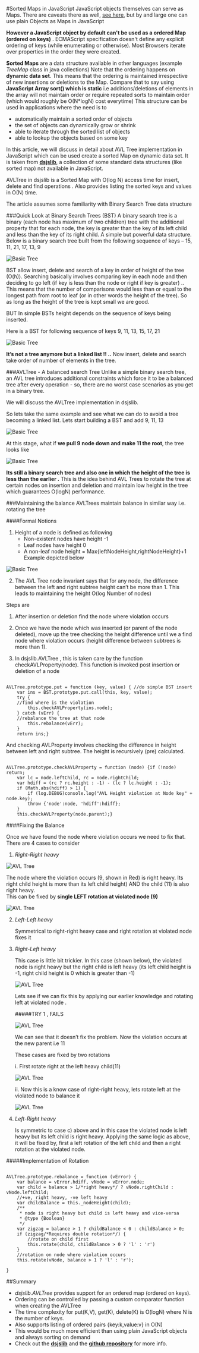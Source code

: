 #Sorted Maps in JavaScript
JavaScript objects themselves can serve as Maps. 
There are caveats there as well, [see here](http://www.less-broken.com/blog/2010/12/lightweight-javascript-dictionaries.html), but by and large
one can use plain Objects as Maps in JavaScript

**However a JavaScript object by default can't be used as a ordered Map (ordered on keys)** . 
ECMAScript specification doesn't define any explicit ordering of keys (while enumerating or otherwise). Most Browsers iterate over
properties in the order they were created.

**Sorted Maps** are a data structure available in other languages (example *TreeMap* class in java collections)
Note that the ordering happens on **dynamic data set**. This means that the ordering is maintained irrespective of new
insertions or deletions to the Map. Compare that to say using **JavaScript Array sort() which is static** i.e additions/deletions
of elements in the array will not maintain order or require repeated sorts to maintain order (which would roughly be O(N*logN) cost everytime)
This structure can be used in applications where the need is to
- automatically maintain a sorted order of objects
- the set of objects can dynamically grow or shrink
- able to iterate through the sorted list of objects
- able to lookup the objects based on some key

In this article, we will discuss in detail about AVL Tree implementation in JavaScript which can be used create a sorted Map on dynamic data set.
It is taken from [**dsjslib**](http://monmohan.github.io/dsjslib), a collection of some standard data structures (like sorted map) not available in JavaScript. 

AVLTree in dsjslib is a Sorted Map with O(log N) access time for insert, delete and find operations . Also provides listing the sorted keys and values in O(N) time. 

The article assumes some familiarity with Binary Search Tree data structure


###Quick Look at Binary Search Trees (BST)
A binary search tree is a binary (each node has maximum of two children) tree with the additional property that for each node, the key is greater than the key of its left child and less than the key of its right child. A simple but powerful data structure. 
Below is a binary search tree built from the following sequence of keys – 
15, 11, 21, 17, 13, 9
 
![Basic Tree](http://monmohan.github.io/dsjslib/images/avltree/avl_bal_1.png "Binary Search Tree")

BST allow insert, delete and search of a key in order of height of the tree (O(h)). Searching basically involves comparing key in each node and then deciding to go left (if key is less than the node or right if key is greater) .. This means that the number of comparisons would less than or equal to the longest path from root to leaf (or in other words the height of the tree). So as long as the height of the tree is kept small we are good.

BUT In simple BSTs height depends on the sequence of keys being inserted.

Here is a BST for following sequence of keys 9, 11, 13, 15, 17, 21

![Basic Tree](http://monmohan.github.io/dsjslib/images/avltree/tree_linked_list.png "Binary Search Tree")

**It’s not a tree anymore but a linked list !! ..** 
Now insert, delete and search take order of number of elements in the tree.

###AVLTree - A balanced search Tree
Unlike a simple binary search tree, an AVL tree introduces additional constraints which force it to be a balanced tree after every operation - so, there are no worst case scenarios as you get in a binary tree. 

We will discuss the AVLTree implementation in dsjslib.

So lets take the same example and see what we can do to avoid a tree becoming a linked list. Lets start building a BST and add 9, 11, 13

![Basic Tree](http://monmohan.github.io/dsjslib/images/avltree/tree_avl_1.png "Binary Search Tree")
 
At this stage, what if **we pull 9 node down and make 11 the root**, the tree looks like

![Basic Tree](http://monmohan.github.io/dsjslib/images/avltree/threenodes.png "Binary Search Tree")

**Its still a binary search tree and also one in which the height of the tree is less than the earlier .**
This is the idea behind AVL Trees to rotate the tree at certain nodes on insertion and deletion and maintain low height in the tree which guarantees O(logN) performance.


###Maintaining the balance
AVLTrees maintain balance in similar way i.e. rotating the tree

####Formal Notions

1.	Height of a node is defined as following
	- Non-existent nodes have height -1
	- Leaf nodes have height 0
	- A non-leaf node height = Max{leftNodeHeight,rightNodeHeight}+1
Example depicted below
 
![Basic Tree](http://monmohan.github.io/dsjslib/images/avltree/tree_avl_v1.png "Tree with Height")

2.	The AVL Tree node invariant says that for any node, the difference between the left and right subtree height can’t be more than 1. This leads to maintaining the height 
O(log Number of nodes)


Steps are

1. After insertion or deletion find the node where violation occurs

2. Once we have the node which was inserted (or parent of the node deleted), move up the tree checking the height difference until we a find node where violation occurs (height difference between subtrees is more than 1).

3. In dsjslib.AVLTree , this is taken care by the function checkAVLProperty(node). This function is invoked post insertion or deletion of a node

```

AVLTree.prototype.put = function (key, value) {	//do simple BST insert
    var ins = BST.prototype.put.call(this, key, value);
 	try {
	//find where is the violation
        this.checkAVLProperty(ins.node);
    } catch (vErr) {
	//rebalance the tree at that node
        this.rebalance(vErr);
    }
    return ins;}

```

And checking AVLProperty involves checking the difference in height between left and right subtree. 
The height is recursively (pre) calculated.


```

AVLTree.prototype.checkAVLProperty = function (node) {if (!node) return;
    var lc = node.leftChild, rc = node.rightChild;
    var hdiff = (rc ? rc.height : -1) - (lc ? lc.height : -1);
    if (Math.abs(hdiff) > 1) {
        if (log.DEBUG)console.log("AVL Height violation at Node key" + node.key);
        throw {'node':node, 'hdiff':hdiff};
    }
    this.checkAVLProperty(node.parent);}

```

####Fixing the Balance

Once we have found the node where violation occurs we need to fix that. There are 4 cases to consider

1. *Right-Right heavy*

![AVL Tree](http://monmohan.github.io/dsjslib/images/avltree/tree_avl_v1.png "Right-Right Heavy") 

   The node where the violation occurs (9, shown in Red) is right heavy. Its right child height is more than its left child height) AND the child (11) is also right heavy.	 
   This can be fixed by **single LEFT rotation at violated node (9)**

![AVL Tree](http://monmohan.github.io/dsjslib/images/avltree/tree_avl_v1_fx.png "Right-Right Heavy Fixed by Left rotation") 
 
2. *Left-Left heavy*

	Symmetrical to right-right heavy case and right rotation at violated node fixes it


3. *Right-Left heavy*

	This case is little bit trickier. In this case (shown below), the violated node is right heavy but the right child is left heavy (its left child height is -1, right child height is 0 which is greater than -1)

	![AVL Tree](http://monmohan.github.io/dsjslib/images/avltree/tree_avl_v2.png "Right-Left Heavy") 

	Lets see if we can fix this by applying our earlier knowledge and rotating left at violated node .


	#####TRY 1 , FAILS

	![AVL Tree](http://monmohan.github.io/dsjslib/images/avltree/tree_avl_v2_fail.png "Right-Left Heavy Single rotation fail") 

 
	We can see that it doesn’t fix the problem. Now the violation occurs at the new parent i.e 11

	These cases are fixed by two rotations
	
	i.	First rotate right at the left heavy child(11)

	![AVL Tree](http://monmohan.github.io/dsjslib/images/avltree/tree_avl_v2_fix1.png "Right-Left Heavy Single rotation fail")
 
	ii.	Now this is a know case of right-right heavy, lets rotate left at the violated node to balance it
	
	![AVL Tree](http://monmohan.github.io/dsjslib/images/avltree/tree_avl_v2_fix2.png "Right-Left Heavy Single rotation fail") 

4. *Left-Right heavy*

	Is symmetric to case c) above and in this case the violated node is left heavy but its left child is right heavy. Applying the same logic as above, it will be fixed by, first a left rotation of the left child and then a right rotation at the violated node.

#####Implementation of Rotation
```
	
AVLTree.prototype.rebalance = function (vError) {
    var balance = vError.hdiff, vNode = vError.node;
    var child = balance > 1/*right heavy*/ ? vNode.rightChild : vNode.leftChild;
    //+ve, right heavy, -ve left heavy
    var childBalance = this._nodeHeight(child);
    /**
     * node is right heavy but child is left heavy and vice-versa
     * @type {Boolean}
     */
    var zigzag = balance > 1 ? childBalance < 0 : childBalance > 0;
    if (zigzag/*Requires double rotation*/) {
        //rotate on child first
        this.rotate(child, childBalance > 0 ? 'l' : 'r')
    }
    //rotation on node where violation occurs
    this.rotate(vNode, balance > 1 ? 'l' : 'r');

}

```


##Summary	

* *dsjslib.AVLTree* provides support for an ordered map (ordered on keys). 
*  Ordering can be controlled by passing a custom comparator function when creating the AVLTree
*  The time complexity for put(K,V), get(K), delete(K) is O(logN) where N is the number of keys.
*  Also supports listing of ordered pairs {key:k,value:v} in O(N)
*  This would be much more efficient than using plain JavaScript objects and always sorting on demand 
*  Check out the [**dsjslib**](http://monmohan.github.io/dsjslib) and the [**github repository**](http://github.com/monmohan/dsjslib) for more info.

 

